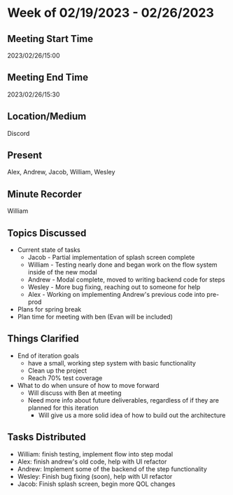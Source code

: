 # Week of 02/19/2023 - 02/26/2023

## Meeting Start Time

2023/02/26/15:00

## Meeting End Time

2023/02/26/15:30

## Location/Medium

Discord

## Present

Alex, Andrew, Jacob, William, Wesley

## Minute Recorder

William

## Topics Discussed
- Current state of tasks
  - Jacob - Partial implementation of splash screen complete
  - William - Testing nearly done and began work on the flow system inside of the new modal
  - Andrew - Modal complete, moved to writing backend code for steps
  - Wesley - More bug fixing, reaching out to someone for help
  - Alex - Working on implementing Andrew's previous code into pre-prod
- Plans for spring break
- Plan time for meeting with ben (Evan will be included)

## Things Clarified
- End of iteration goals
  - have a small, working step system with basic functionality
  - Clean up the project
  - Reach 70% test coverage
- What to do when unsure of how to move forward
  - Will discuss with Ben at meeting
  - Need more info about future deliverables, regardless of if they are planned for this iteration
    - Will give us a more solid idea of how to build out the architecture

## Tasks Distributed
- William: finish testing, implement flow into step modal
- Alex: finish andrew's old code, help with UI refactor
- Andrew: Implement some of the backend of the step functionality
- Wesley: Finish bug fixing (soon), help with UI refactor
- Jacob: Finish splash screen, begin more QOL changes
